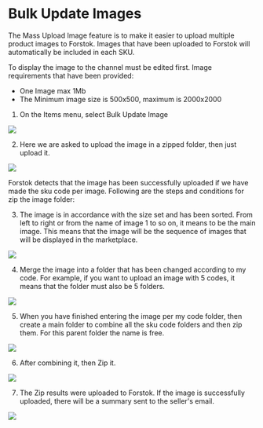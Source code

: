 # Bulk Update Images

The Mass Upload Image feature is to make it easier to upload multiple product images to Forstok. Images that have been uploaded to Forstok will automatically be included in each SKU.

To display the image to the channel must be edited first. Image requirements that have been provided:

* One Image max 1Mb
* The Minimum image size is 500x500, maximum is 2000x2000

1. On the Items menu, select Bulk Update Image

![](https://s3.amazonaws.com/cdn.freshdesk.com/data/helpdesk/attachments/production/48080561759/original/dSKWVDpju1cDKj0Yl9FsVedtWV6weZIPzw.png?1610360492=)

2. Here we are asked to upload the image in a zipped folder, then just upload it.

![](https://s3.amazonaws.com/cdn.freshdesk.com/data/helpdesk/attachments/production/48044259237/original/tF7LTf8JRCMO2B8kBNKdR8ZDsD86WNOAuQ.png?1591960173=)

Forstok detects that the image has been successfully uploaded if we have made the sku code per image. Following are the steps and conditions for zip the image folder:

3. The image is in accordance with the size set and has been sorted. From left to right or from the name of image 1 to so on, it means to be the main image. This means that the image will be the sequence of images that will be displayed in the marketplace.

![](https://s3.amazonaws.com/cdn.freshdesk.com/data/helpdesk/attachments/production/48044259236/original/JX5riGl7AOtPoD5qWBRLnlyvYgO6G-XVCg.png?1591960173=)

4. Merge the image into a folder that has been changed according to my code. For example, if you want to upload an image with 5 codes, it means that the folder must also be 5 folders.

![](https://s3.amazonaws.com/cdn.freshdesk.com/data/helpdesk/attachments/production/48044259239/original/NYhX4zQuqgqU5SDI7A0dTsT2FmXe0nLCIg.png?1591960173=)

5. When you have finished entering the image per my code folder, then create a main folder to combine all the sku code folders and then zip them. For this parent folder the name is free.

![](https://s3.amazonaws.com/cdn.freshdesk.com/data/helpdesk/attachments/production/48044259234/original/aWzKoTWy4BWW94427Urdr-96057BgBXVSQ.png?1591960172=)

6. After combining it, then Zip it.

![](https://s3.amazonaws.com/cdn.freshdesk.com/data/helpdesk/attachments/production/48044259235/original/KyMTTcxwdVM3rd_Al0xpAMVAFUVFCbdd1Q.png?1591960172=)

7. The Zip results were uploaded to Forstok. If the image is successfully uploaded, there will be a summary sent to the seller's email.[  
](https://docs.forstok.com/knowledge-base/items/add-master-product)

![](https://s3.amazonaws.com/cdn.freshdesk.com/data/helpdesk/attachments/production/48044259240/original/UxoO6VOwlml_J-rnUXyUiiUrPiK3vv_9IA.png?1591960173=)

